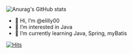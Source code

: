 ![Anurag's GitHub stats](https://github-readme-stats.vercel.app/api?username=elilly00&show_icons=true&theme=radical)

- 👋 Hi, I’m @elilly00
- 👀 I’m interested in Java
- 🌱 I’m currently learning Java, Spring, myBatis


<!---
elilly00/elilly00 is a ✨ special ✨ repository because its `README.md` (this file) appears on your GitHub profile.
You can click the Preview link to take a look at your changes.
--->
  [![Hits](https://hits.seeyoufarm.com/api/count/incr/badge.svg?url=https%3A%2F%2Fgithub.com%2Felilly00%2Felilly00.git&count_bg=%239AA5D5&title_bg=%239A9696&icon=diaspora.svg&icon_color=%23E7E7E7&title=view&edge_flat=false)](https://hits.seeyoufarm.com)
